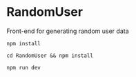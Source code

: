 # RandomUser
Front-end for generating random user data

```
npm install
```

```
cd RandomUser && npm install
```

```
npm run dev
```
